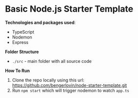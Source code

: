 # Basic Node.js Starter Template

**Technologies and packages used**: 

- TypeScript
- Nodemon
- Express

**Folder Structure**
- `./src` - main folder with all source code

**How To Run**
1. Clone the repo locally using this url: https://github.com/bengerlovin/node-starter-template.git
2. Run `npm start` which will trigger nodemon to watch `app.ts`
